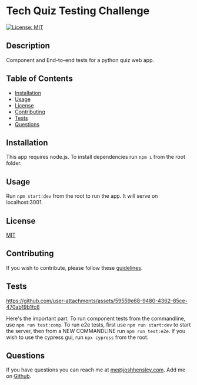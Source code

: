 # Tech Quiz Testing Challenge

[![License: MIT](https://img.shields.io/badge/License-MIT-yellow.svg)](https://opensource.org/licenses/MIT)

## Description

Component and End-to-end tests for a python quiz web app.

## Table of Contents


* [Installation](#Installation)
* [Usage](#Usage)
* [License](#License)
* [Contributing](#Contributing)
* [Tests](#Tests)
* [Questions](#Questions)
 

## <a name="Installation"></a>Installation

This app requires node.js.  To install dependencies run `npm i` from the root folder.

## <a name="Usage"></a>Usage

Run `npm start:dev` from the root to run the app.  It will serve on localhost:3001.

## <a name="license"></a>License

  [MIT](https://opensource.org/licenses/MIT)

## <a name="contributing"></a>Contributing

If you wish to contribute, please follow these [guidelines](https://www.contributor-covenant.org/version/2/1/code_of_conduct/).

## <a name="tests"></a>Tests


https://github.com/user-attachments/assets/59559e68-9480-4362-85ce-470ab19b1fc6


Here's the important part.  To run component tests from the commandline, use `npm run test:comp`.  To run e2e tests, first use `npm run start:dev` to start the server, then from a NEW COMMANDLINE run `npm run test:e2e`.  If you wish to use the cypress gui, run `npx cypress` from the root.

## <a name="questions"></a>Questions

If you have questions you can reach me at me@joshhensley.com. Add me on [Github](github.com/josh-hensley).
